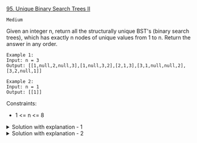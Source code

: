 [95. Unique Binary Search Trees II](https://leetcode.com/problems/unique-binary-search-trees-ii/)

`Medium`

Given an integer n, return all the structurally unique BST's (binary search trees), which has exactly n nodes of unique values from 1 to n. Return the answer in any order.

```
Example 1:
Input: n = 3
Output: [[1,null,2,null,3],[1,null,3,2],[2,1,3],[3,1,null,null,2],[3,2,null,1]]

Example 2:
Input: n = 1
Output: [[1]]
```

Constraints:

- 1 <= n <= 8

<details>
<summary>Solution with explanation - 1</summary>

基本思路
类似 96. 不同的二叉搜索树，这题的思路也是类似的，想要构造出所有合法 BST，分以下三步：

1、穷举 root 节点的所有可能。

2、递归构造出左右子树的所有合法 BST。

3、给 root 节点穷举所有左右子树的组合。

```java
class Solution {
    /* 主函数 */
    public List<TreeNode> generateTrees(int n) {
        if (n == 0) return new LinkedList<>();
        // 构造闭区间 [1, n] 组成的 BST
        return build(1, n);
    }

    /* 构造闭区间 [lo, hi] 组成的 BST */
    List<TreeNode> build(int lo, int hi) {
        List<TreeNode> res = new LinkedList<>();
        // base case
        if (lo > hi) {
            res.add(null);
            return res;
        }

        // 1、穷举 root 节点的所有可能。
        for (int i = lo; i <= hi; i++) {
            // 2、递归构造出左右子树的所有合法 BST。
            List<TreeNode> leftTree = build(lo, i - 1);
            List<TreeNode> rightTree = build(i + 1, hi);
            // 3、给 root 节点穷举所有左右子树的组合。
            for (TreeNode left : leftTree) {
                for (TreeNode right : rightTree) {
                    // i 作为根节点 root 的值
                    TreeNode root = new TreeNode(i);
                    root.left = left;
                    root.right = right;
                    res.add(root);
                }
            }
        }
        return res;
    }
}
// 详细解析参见：
// https://labuladong.github.io/article/?qno=95
```
</details>

<details>
<summary>Solution with explanation - 2</summary>

[Huifeng Guan](https://github.com/wisdompeak/LeetCode/tree/master/Tree/095.Unique-Binary-Search-Trees-II)
</details>
